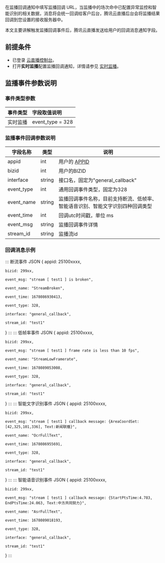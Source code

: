 在监播回调通知中填写监播回调 URL，当监播中的场次命中已配置异常监控和智能识别的相关数据，消息将会统一回调给客户后台，腾讯云直播后台会将监播结果回调到您设置的接收服务器中。

本文主要讲解触发监播回调事件后，腾讯云直播发送给用户的回调消息通知字段。

## 前提条件
- 已登录 [云直播控制台](https://console.cloud.tencent.com/live)。
- 打开**实时监播**配置监播回调通知，详情请参见 [实时监播](https://cloud.tencent.com/document/product/267/79959)。

## 监播事件参数说明

### 事件类型参数

| 事件类型 | 字段取值说明           |
| :------- | :------------- |
| 实时监播 | event_type = 328 |

[](id:public)

### 监播事件回调参数说明

| 字段名称     | 类型   | 说明   |
| ----------- | ----------- | ----------- |
| appid        | int    | 用户的 [APPID](https://console.cloud.tencent.com/developer) |
| bizid        | int | 用户的BIZID |
| interface      | string | 接口名，固定为"general_callback" |
| event_type    | int | 通用回调事件类型，固定为328 |
| event_name   | string | 监播回调事件名称，目前支持断流、低帧率、智能语音识别、智能文字识别四种回调类型 |
| event_time      | int | 回调utc时间戳，单位 ms |
| event_msg | string | 监播回调事件详情 |
| stream_id  | string | 监播流id |


[](id:example)
### 回调消息示例
<dx-codeblock>
::: 断流事件 JSON
{
    appid: 25100xxxx,

    bizid: 299xx,
    
    event_msg: "stream [ test1 ] is broken",
    
    event_name: "StreamBroken",
    
    event_time: 1678086930413,
    
    event_type: 328,
    
    interface: "general_callback",
    
    stream_id: "test1"
}
:::
::: 低帧率事件 JSON
{
    appid: 25100xxxx,

    bizid: 299xx,
    
    event_msg: "stream [ test1 ] frame rate is less than 10 fps",
    
    event_name: "StreamLowFramerate",
    
    event_time: 1678089053008,
    
    event_type: 328,
    
    interface: "general_callback",
    
    stream_id: "test1"
}
:::
::: 智能文字识别事件 JSON
{
    appid: 25100xxxx,

    bizid: 299xx,
    
    event_msg: "stream [ test1 ] callback message: {AreaCoordSet:[42,325,101,336], Text:新闻联播}",
    
    event_name: "OcrFullText",
    
    event_time: 1678086955691,
    
    event_type: 328,
    
    interface: "general_callback",
    
    stream_id: "test1"
}
:::
::: 智能语音识别事件 JSON
{
    appid: 25100xxxx,

    bizid: 299xx,
    
    event_msg: "stream [ test1 ] callback message: {StartPtsTime:4.783, EndPtsTime:24.063, Text:中方共同努力}",
    
    event_name: "AsrFullText",
    
    event_time: 1678089018193,
    
    event_type: 328,
    
    interface: "general_callback",
    
    stream_id: "test1"
}
:::
</dx-codeblock>

